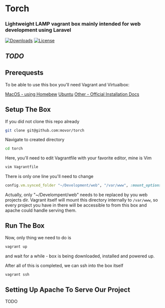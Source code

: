 # Torch

### Lightweight LAMP vagrant box mainly intended for web development using Laravel

[![Downloads](https://poser.pugx.org/movor/torch/downloads)](https://packagist.org/packages/movor/torch)
[![License](https://poser.pugx.org/movor/torch/license)](https://packagist.org/packages/movor/torch)

*TODO*
---

## Prerequests

To be able to use this box you'll need Vagrant and Virtualbox:

[MacOS - using Homebew](https://medium.com/@JohnFoderaro/macos-sierra-vagrant-quick-start-guide-2b8b78913be3)
[Ubuntu](http://www.codebind.com/linux-tutorials/install-vagrant-ubuntu-16-04/)
[Other - Official Installation Docs](https://www.vagrantup.com/docs/installation/)

## Setup The Box

If you did not clone this repo already

```bash
git clone git@github.com:movor/torch
```

Navigate to created directory

```bash
cd torch
```

Here, you'll need to edit Vagrantfile with your favorite editor, 
mine is Vim

```bash
vim Vagrantfile
```

There is only one line you'll need to change

```ruby
config.vm.synced_folder "~/Development/web", "/var/www", :mount_options => ["dmode=777", "fmode=777"]
```

Actually, only "~/Develompent/web" needs to be replaced by you web projects dir.
Vagrant itself will mount this directory internally to `/var/www`, so every project you have in there
will be accessible to from this box and apache could handle serving them.

## Run The Box

Now, only thing we need to do is 

```bash
vagrant up
```

and wait for a while - box is being downloaded, installed and powered up.

After all of this is completed, we can ssh into the box itself

```bash
vagrant ssh
```

## Setting Up Apache To Serve Our Project
TODO












